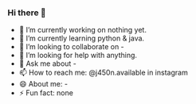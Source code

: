 ### Hi there 👋

- 🔭 I’m currently working on nothing yet.
- 🌱 I’m currently learning python & java.
- 👯 I’m looking to collaborate on -
- 🤔 I’m looking for help with anything.
- 💬 Ask me about -
- 📫 How to reach me: @j450n.available in instagram
- 😄 About me: -
- ⚡ Fun fact: none

